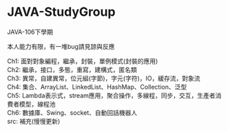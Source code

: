 ﻿# JAVA-StudyGroup

JAVA-106下學期

本人能力有限，有一堆bug請見諒與反應

Ch1: 面對對象編程，繼承，封裝，單例模式(封裝的應用)  
Ch2: 繼承，接口，多態，重寫，建構式，匿名類  
Ch3: 異常，自建異常，位元組(字節)，字元(字符)，IO，緩存流，對象流  
Ch4: 集合、ArrayList、LinkedList、HashMap、Collection、泛型  
Ch5: Lambda表示式，stream應用，聚合操作，多線程，同步，交互，生產者消費者模型，線程池  
Ch6: 數據庫、Swing、socket、自動回話機器人  
src: 補充(慢慢更新)

